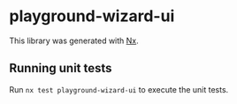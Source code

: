 # playground-wizard-ui

This library was generated with [Nx](https://nx.dev).

## Running unit tests

Run `nx test playground-wizard-ui` to execute the unit tests.
